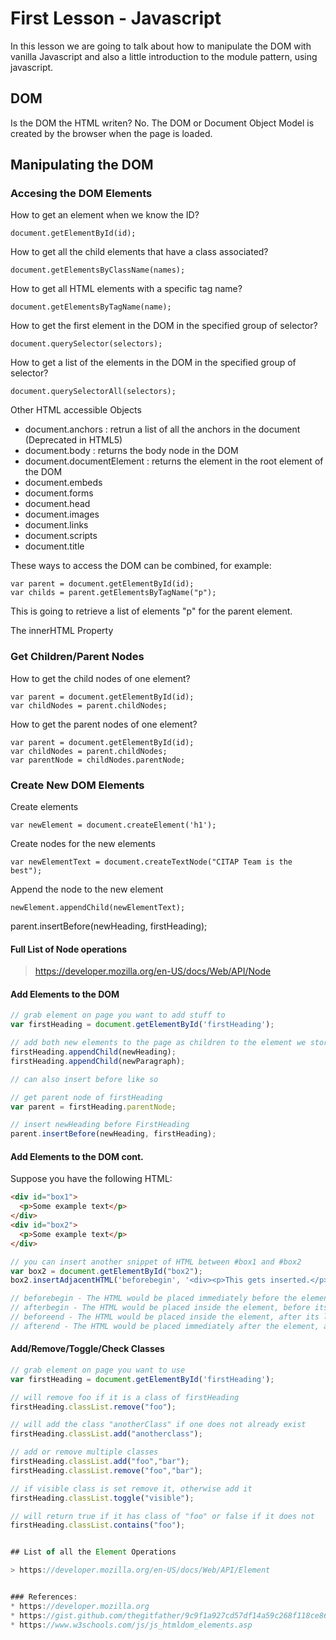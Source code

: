 # First Lesson - Javascript

In this lesson we are going to talk about how to manipulate the DOM with vanilla Javascript and also a little introduction to the module pattern, using javascript.

## DOM

Is the DOM the HTML writen?
No. The DOM or Document Object Model is created by the browser when the page is loaded.

## Manipulating the DOM

### Accesing the DOM Elements

How to get an element when we know the ID?

```
document.getElementById(id);
```

How to get all the child elements that have a class associated?

```
document.getElementsByClassName(names);
```

How to get all HTML elements with a specific tag name?

```
document.getElementsByTagName(name);
```

How to get the first element in the DOM in the specified group of selector?

```
document.querySelector(selectors);
```

How to get a list of the elements in the DOM in the specified group of selector?

```
document.querySelectorAll(selectors);
```

Other HTML accessible Objects
* document.anchors : retrun a list of all the anchors in the document (Deprecated in HTML5)
* document.body : returns the body node in the DOM
* document.documentElement : returns the element in the root element of the DOM
* document.embeds
* document.forms
* document.head
* document.images
* document.links
* document.scripts
* document.title


These ways to access the DOM can be combined, for example:

```
var parent = document.getElementById(id);
var childs = parent.getElementsByTagName("p");
```

This is going to retrieve a list of elements "p" for the parent element.

The innerHTML Property

### Get Children/Parent Nodes

How to get the child nodes of one element?

```
var parent = document.getElementById(id);
var childNodes = parent.childNodes;
```

How to get the parent nodes of one element?

```
var parent = document.getElementById(id);
var childNodes = parent.childNodes;
var parentNode = childNodes.parentNode;
```
### Create New DOM Elements

Create elements
```
var newElement = document.createElement('h1');
```

Create nodes for the new elements
```
var newElementText = document.createTextNode("CITAP Team is the best");
```
Append the node to the new element
```
newElement.appendChild(newElementText);
```

parent.insertBefore(newHeading, firstHeading);

#### Full List of Node operations
> https://developer.mozilla.org/en-US/docs/Web/API/Node

#### Add Elements to the DOM

```javascript
// grab element on page you want to add stuff to
var firstHeading = document.getElementById('firstHeading');

// add both new elements to the page as children to the element we stored in firstHeading.
firstHeading.appendChild(newHeading);
firstHeading.appendChild(newParagraph);

// can also insert before like so

// get parent node of firstHeading
var parent = firstHeading.parentNode;

// insert newHeading before FirstHeading
parent.insertBefore(newHeading, firstHeading);
```

#### Add Elements to the DOM cont.

Suppose you have the following HTML:
```html
<div id="box1">
  <p>Some example text</p>
</div>
<div id="box2">
  <p>Some example text</p>
</div>
```

```javascript
// you can insert another snippet of HTML between #box1 and #box2 
var box2 = document.getElementById("box2");
box2.insertAdjacentHTML('beforebegin', '<div><p>This gets inserted.</p></div>');

// beforebegin - The HTML would be placed immediately before the element, as a sibling.
// afterbegin - The HTML would be placed inside the element, before its first child.
// beforeend - The HTML would be placed inside the element, after its last child.
// afterend - The HTML would be placed immediately after the element, as a sibling.
```

#### Add/Remove/Toggle/Check Classes

```javascript
// grab element on page you want to use
var firstHeading = document.getElementById('firstHeading');

// will remove foo if it is a class of firstHeading
firstHeading.classList.remove("foo");

// will add the class "anotherClass" if one does not already exist
firstHeading.classList.add("anotherclass");

// add or remove multiple classes
firstHeading.classList.add("foo","bar"); 
firstHeading.classList.remove("foo","bar");

// if visible class is set remove it, otherwise add it
firstHeading.classList.toggle("visible");

// will return true if it has class of "foo" or false if it does not
firstHeading.classList.contains("foo");


## List of all the Element Operations

> https://developer.mozilla.org/en-US/docs/Web/API/Element


### References:
* https://developer.mozilla.org
* https://gist.github.com/thegitfather/9c9f1a927cd57df14a59c268f118ce86#accessing-dom-elements
* https://www.w3schools.com/js/js_htmldom_elements.asp
